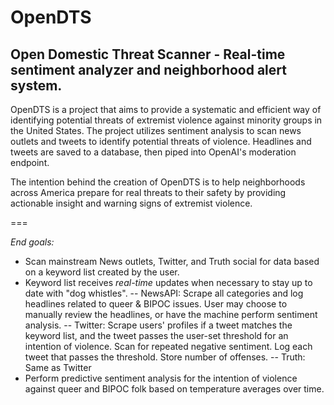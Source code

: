 # OpenDTS
## Open Domestic Threat Scanner - Real-time sentiment analyzer and neighborhood alert system.

OpenDTS is a project that aims to provide a systematic and efficient way of identifying potential threats of extremist violence against minority groups in the United States. The project utilizes sentiment analysis to scan news outlets and tweets to identify potential threats of violence. Headlines and tweets are saved to a database, then piped into OpenAI's moderation endpoint. 

The intention behind the creation of OpenDTS is to help neighborhoods across America prepare for real threats to their safety by providing actionable insight and  warning signs of extremist violence.

===


*End goals:*
- Scan mainstream News outlets, Twitter, and Truth social for data based on a keyword list created by the user. 
- Keyword list receives *real-time* updates when necessary to stay up to date with "dog whistles".
-- NewsAPI: Scrape all categories and log headlines related to queer & BIPOC issues. User may choose to manually review the headlines, or have the machine perform sentiment analysis.
-- Twitter: Scrape users' profiles if a tweet matches the keyword list, and the tweet passes the user-set threshold for an intention of violence. Scan for repeated negative sentiment. Log each tweet that passes the threshold. Store number of offenses. 
-- Truth: Same as Twitter
- Perform predictive sentiment analysis for the intention of violence against queer and BIPOC folk based on temperature averages over time.
